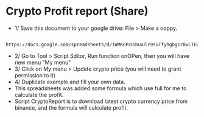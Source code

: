 # Crypto Profit report (Share)
 * 1/ Save this document to your google drive: File > Make a coppy. 
 ```
  https://docs.google.com/spreadsheets/d/1WMKnPcUdnaUlr9suTfyhgbg1r8wLTEw4OaCBkgyVxtw/edit#gid=0
  ```
 * 2/ Go to Tool > Script Sditor, Run function onOPen, then you will have new menu "My menu"
 *  3/ Click on My menu > Update crypto price (you will need to grant permission to it)
 * 4/ Duplicate example and fill your own data.
 * This spreadsheets was added some formula which use full for me to calculate the profit.
 * Script CryptoReport is to download latest crypto currency price from binance, and the formula will calculate profit.

